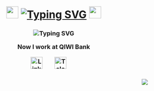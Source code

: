 <h1 align="center" color="red">
<img src="https://github.com/blackcater/blackcater/raw/main/images/Hi.gif" height="32"/>
<a href="https://git.io/typing-svg"><img src="https://readme-typing-svg.demolab.com?font=Fira+Code&size=25&duration=10&pause=1000&color=F71E45&center=true&vCenter=true&repeat=false&width=390&height=25&lines=Hi+there%2C+I'm+Emil+Nasyrov" alt="Typing SVG" /></a>
<img src="https://github.com/blackcater/blackcater/raw/main/images/Hi.gif" height="32"/>
<h3 align="center">

![Typing SVG](https://readme-typing-svg.demolab.com/?lines=Java/Kotlin%20back-end%20developer;4%2B%20years%20of%20coding%20experience;Always%20learning%20new%20things&font=Fira%20Code&center=true&vCenter=true&pause=1000&size=20)
  
<p align="center">
Now I work at QIWI Bank
</p>

<p align="center">
  <a href="https://www.linkedin.com/in/emil-nasyrov/"><img width="32px" alt="LinkedIn" title="LinkedIn" src="https://i.imgur.com/LdUCwc6.png"/></a>
  &#8287;&#8287;&#8287;&#8287;&#8287;
  <a href="https://t.me/Emilkan"><img width="32px" alt="Telegram" title="Telegram" src="https://i.imgur.com/0nG4VmN.png"/></a>
  &#8287;&#8287;&#8287;&#8287;&#8287;
</p>

</h3>
<h3 align="right">

![](https://komarev.com/ghpvc/?username=Emilikan&color=green)
</h3>
